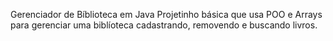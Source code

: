 Gerenciador de Bíblioteca em Java
Projetinho básica que usa POO e Arrays para gerenciar uma biblíoteca cadastrando, removendo e buscando livros.
